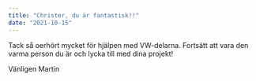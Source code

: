 ```yaml
---
title: "Christer, du är fantastisk!!"
date: "2021-10-15"
---
```


Tack så oerhört mycket för hjälpen med VW-delarna. Fortsätt att vara den varma person du är och lycka till med dina projekt!

Vänligen Martin
